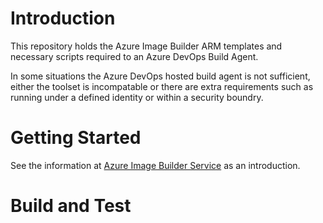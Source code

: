 # Introduction

This repository holds the Azure Image Builder ARM templates and necessary scripts required to an Azure DevOps Build Agent.

In some situations the Azure DevOps hosted build agent is not sufficient, either the toolset is incompatable or there are extra requirements such as running under a defined identity or within a security boundry.


# Getting Started

See the information at [Azure Image Builder Service](https://docs.microsoft.com/en-us/azure/virtual-machines/image-builder-overview) as an introduction.

# Build and Test


